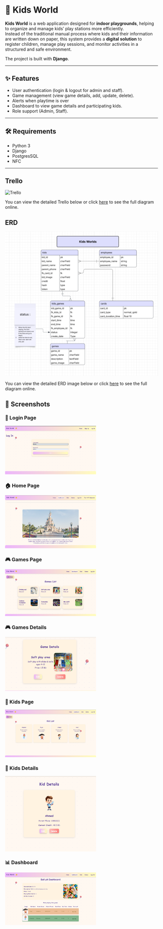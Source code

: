 # 🏰 Kids World


**Kids World** is a web application designed for **indoor playgrounds**, helping to organize and manage kids’ play stations more efficiently.  
Instead of the traditional manual process where kids and their information are written down on paper, this system provides a **digital solution** to register children, manage play sessions, and monitor activities in a structured and safe environment.  

The project is built with **Django**.


---

## ✨ Features
- User authentication (login & logout for admin and staff).
- Game management (view game details, add, update, delete).
- Alerts when playtime is over
- Dashboard to view game details and participating kids.
- Role support (Admin, Staff).

---

## 🛠️ Requirements
- Python 3
- Django 
- PostgresSQL
- NFC 

---

 ## Trello 
 ![Trello](screenshots/trello.png)



You can view the detailed Trello below or click [here](https://trello.com/b/safTSAiI/kidsworld) to see the full diagram online.


 ## ERD

![ERD Diagram](screenshots/erd.png)

You can view the detailed ERD image below or click [here](https://lucid.app/lucidchart/cea457d1-6209-42f5-be9c-3020f300bfd9/edit?invitationId=inv_218bbeac-2239-4dc2-8eac-ce0856f84ea8&page=0_0#) to see the full diagram online.



## 📸 Screenshots

### 🔑 Login Page
<img src="screenshots/login.png" alt="Login Page" width="300"/>

### 🏠 Home Page
<img src="screenshots/home.png" alt="Home Page" width="300"/>

### 🎮 Games Page
<img src="screenshots/games.png" alt="Games Page" width="300"/>

### 🎮 Games Details
<img src="screenshots/games_.png" alt="games_.png" width="300"/>


### 👦 Kids Page
<img src="screenshots/kids.png" alt="Kids Page" width="300"/>

### 👦 Kids Details
<img src="screenshots/kids_.png" alt="Kids_.Page" width="300"/>

### 📊 Dashboard
<img src="screenshots/dashboard.png" alt="Dashboard" width="300"/>




